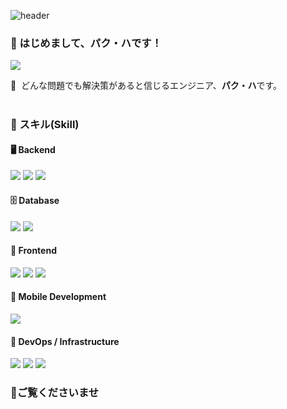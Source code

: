 
![header](https://capsule-render.vercel.app/api?type=venom&color=auto&height=300&section=header&text=PARK%20HA&fontSize=90)

### 🤞 はじめまして、パク・ハです！
<p>
<a href="mailto:parkha2556@gmail.com" target="_blank"><img src="https://img.shields.io/badge/parkha2556@gmail.com-EA4335?style=flat-square&logo=Gmail&logoColor=white"/></a>

</p>

<p>
  👋&nbsp; どんな問題でも解決策があると信じるエンジニア、<b>パク・ハ</b>です。<br/>
  <br/>
</p>


### 💪 スキル(Skill)

#### 🖥️ Backend
<p>
 <img src="https://img.shields.io/badge/Java-007396?style=flat-square&logo=Java&logoColor=white"/>
 <img src="https://img.shields.io/badge/Spring%20Boot-6DB33F?style=flat-square&logo=Spring%20Boot&logoColor=white"/>
 <img src="https://img.shields.io/badge/Nginx-009639?style=flat-square&logo=nginx&logoColor=white"/>
</p>

#### 🗄️ Database
<p>
 <img src="https://img.shields.io/badge/MySQL-4479A1?style=flat-square&logo=MySQL&logoColor=white"/>
 <img src="https://img.shields.io/badge/PostgreSQL-336791?style=flat-square&logo=PostgreSQL&logoColor=white"/>
</p>

#### 🎨 Frontend
<p>
 <img src="https://img.shields.io/badge/javascript-F7DF1E?style=flat-square&logo=javascript&logoColor=black"> 
 <img src="https://img.shields.io/badge/css-1572B6?style=flat-square&logo=css3&logoColor=white">
 <img src="https://img.shields.io/badge/ReactNative-61DAFB?style=flat-square&logo=React&logoColor=black"/>
</p>

#### 📱 Mobile Development
<p>
 <img src="https://img.shields.io/badge/Android%20Studio-3DDC84?style=flat-square&logo=Android%20Studio&logoColor=white"/>
</p>

#### 🚀 DevOps / Infrastructure
<p>
 <img src="https://img.shields.io/badge/Git-F05032?style=flat-square&logo=git&logoColor=white"/>
 <img src="https://img.shields.io/badge/AWS%20EC2-FF9900?style=flat-square&logo=amazon-aws&logoColor=white"/>
 <img src="https://img.shields.io/badge/GCP-4285F4?style=flat-square&logo=Google%20Cloud&logoColor=white"/>
</p>


### 🙌ご覧くださいませ
<p>
  <br/>
</p>


